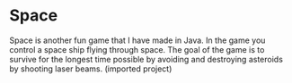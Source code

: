 # Space
Space is another fun game that I have made in Java. In the game you control a space ship flying through space. The goal of the game is to survive for the longest time possible by avoiding and destroying asteroids by shooting laser beams.
(imported project)
